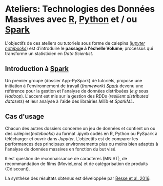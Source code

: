 # Ateliers: Technologies des Données Massives avec [R](https://cran.r-project.org/), [Python](https://www.python.org/) et / ou [Spark](href="http://spark.apache.org/)

L'objectifs de ces ateliers ou tutoriels sous forme de calepins ([*jupyter notebooks*](http://jupyter.org/)) est d'introduire le **passage à l'échelle Volume**; processus qui transforme un statisticien en *Data Scientist*. 



## Introduction à [Spark](href="http://spark.apache.org/)
Un premier groupe (dossier App-PySpark) de tutoriels, propose une initiation à l'environnement de travail (*framework*) [*Spark*](http://spark.apache.org/) devenu une référence pour la gestion et l'analyse de données distribuées (*e.g* sous *Hadoop*). L'accent est mis sur la gestion des RDDs (*resilient distributed datasets*) et leur analyse à l'aide des librairies *Mllib* et *SparkML*.

## Cas d'usage
Chacun des autres dossiers concerne un jeu de données et contient un ou des calepins(*notebooks*) au format .ipynb codés en R, Python ou PySpark à télécharger et ouvrir dans *Jupyter*. L'objectifs est de comparer les performances des principaux environnements plus ou moins bien adaptés à l'analyse de données massives en fonction du but visé.

Il est question de reconnaissance de caractères (MNIST), de recommandation de films (MovieLens) et de catégorisation de produits (Cdiscount).

La synthèse des résultats obtenus est développée par [Besse et al. 2016](https://hal.archives-ouvertes.fr/hal-01350099).

